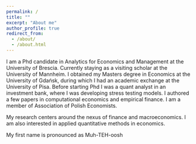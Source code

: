 ```yaml
---
permalink: /
title: ""
excerpt: "About me"
author_profile: true
redirect_from: 
  - /about/
  - /about.html
---
```


I am a Phd candidate in Analytics for Economics and Management at the University of Brescia. Currently staying as a visiting scholar at the University of Mannheim. I obtained my Masters degree in Economics at the University of Gdańsk, during which I had an academic exchange at the University of Pisa. Before starting Phd I was a quant analyst in an investment bank, where I was developing stress testing models. I authored a few papers in computational economics and empirical finance. I am a member of Association of Polish Economists. 

My research centers around the nexus of finance and macroeconomics. I am also interested in applied quantitative methods in economics. 

My first name is pronounced as Muh-TEH-oosh